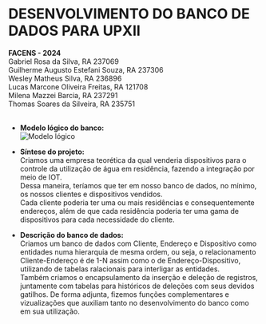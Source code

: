# DESENVOLVIMENTO DO BANCO DE DADOS PARA UPXII

**FACENS - 2024** </br>
Gabriel Rosa da Silva, RA 237069 </br>
Guilherme Augusto Estefani Souza, RA 237306 </br>
Wesley Matheus Silva, RA 236896 </br>
Lucas Marcone Oliveira Freitas, RA 121708 </br>
Milena Mazzei Barcia, RA 237291 </br>
Thomas Soares da Silveira, RA 235751 </br> </br>

 * **Modelo lógico do banco:** </br>
![Modelo lógico](https://github.com/GabrielRosa835/Trabalho-UPXII-Banco_de_Dados/assets/150252238/b7ae4d1a-ce7c-4226-ac66-b1170ca19e5f)

 * **Síntese do projeto:** </br>
Criamos uma empresa teorética da qual venderia dispositivos para o controle da utilização de água em residência, fazendo a integração por meio de IOT.  </br>Dessa maneira, teríamos que ter em nosso banco de dados, no mínimo, os nossos clientes e dispositivos vendidos.  </br>Cada cliente poderia ter uma ou mais residências e consequentemente endereços, além de que cada residência poderia ter uma gama de dispositivos para cada necessidade do cliente.

 * **Descrição do banco de dados:** </br>
Criamos um banco de dados com Cliente, Endereço e Dispositivo como entidades numa hierarquia de mesma ordem, ou seja, o relacionamento Cliente-Endereço é de 1-N assim como o de Endereço-Dispositivo, utilizando de tabelas ralacionais para interligar as entidades.  </br>Também criamos o encapsulamento da inserção e deleção de registros, juntamente com tabelas para históricos de deleções com seus devidos gatilhos. De forma adjunta, fizemos funções complementares e vizualizações que auxiliam tanto no desenvolvimento do banco como em sua utilização.
